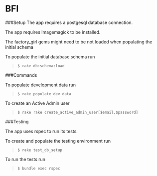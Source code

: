 # BFI


###Setup
The app requires a postgesql database connection. 

The app requires Imagemagick to be installed. 

The factory_girl gems might need to be not loaded when populating the initial schema

To populate the initial database schema run
> `$ rake db:schema:load`



###Commands

To populate development data run

> `$ rake populate_dev_data`

To create an Active Admin user

> `$ rake rake create_active_admin_user[$email,$password]`

###Testing

The app uses rspec to run its tests. 

To create and populate the testing environment run
> `$ rake test_db_setup`

To run the tests run
> `$ bundle exec rspec`
